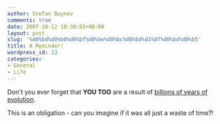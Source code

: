 ```yaml
---
author: Stefan Buynov
comments: true
date: 2007-10-12 18:38:03+00:00
layout: post
slug: '%d0%bd%d0%b0%d0%bf%d0%be%d0%bc%d0%bd%d1%8f%d0%bd%d0%b5'
title: A Reminder!
wordpress_id: 23
categories:
- General
- Life
---
```


Don't you ever forget that **YOU TOO** are a result of [billions of years of evolution](http://www.pbs.org/wgbh/evolution/change/deeptime/index.html).

This is an obligation - can you imagine if it was all just a waste of time?!
